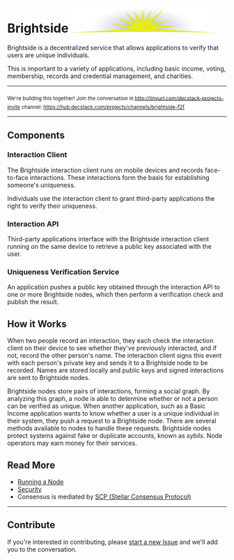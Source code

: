 # Brightside <img width="330px" src="images/brightside.svg"/>
Brightside is a decentralized service that allows applications to verify that users are unique individuals.

This is important to a variety of applications, including basic income, voting, membership, records and credential management, and charities.
***
<sub>We're building this together! Join the conversation in http://tinyurl.com/decstack-projects-invite channel: https://hub.decstack.com/projects/channels/brightside-f2f</sub>
***
## Components
### Interaction Client
The Brightside interaction client runs on mobile devices and records face-to-face interactions. These interactions form the basis for establishing someone's uniqueness.

Individuals use the interaction client to grant third-party applications the right to verify their uniqueness.
### Interaction API
Third-party applications interface with the Brightside interaction client running on the same device to retrieve a public key associated with the user.
### Uniqueness Verification Service
An application pushes a public key obtained through the interaction API to one or more Brightside nodes, which then perform a verification check and publish the result.

## How it Works
When two people record an interaction, they each check the interaction client on their device to see whether they've previously interacted, and if not, record the other person's name. The interaction client signs this event with each person's private key and sends it to a Brightside node to be recorded. Names are stored locally and public keys and signed interactions are sent to Brightside nodes.

Brightside nodes store pairs of interactions, forming a social graph. By analyzing this graph, a node is able to determine whether or not a person can be verified as unique. When another application, such as a Basic Income application wants to know whether a user is a unique individual in their system, they push a request to a Brightside node. There are several methods available to nodes to handle these requests. Brightside nodes protect systems against fake or duplicate accounts, known as _sybils_. Node operators may earn money for their services.

## Read More
* [Running a Node](node.md)
* [Security](security.md)
* Consensus is mediated by [SCP (Stellar Consensus Protocol)](https://www.stellar.org/blog/stellar-consensus-protocol-proof-code/)

---
## Contribute

If you're interested in contributing, please [start a new Issue](https://github.com/adamstallard/brightside/issues) and we'll add you to the conversation.

